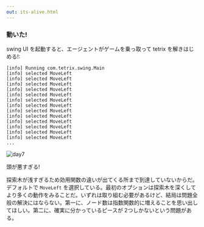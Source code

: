 ```yaml
---
out: its-alive.html
---
```


### 動いた!

swing UI を起動すると、エージェントがゲームを乗っ取って tetrix を解きはじめる!:

```
[info] Running com.tetrix.swing.Main 
[info] selected MoveLeft
[info] selected MoveLeft
[info] selected MoveLeft
[info] selected MoveLeft
[info] selected MoveLeft
[info] selected MoveLeft
[info] selected MoveLeft
[info] selected MoveLeft
[info] selected MoveLeft
[info] selected MoveLeft
[info] selected MoveLeft
[info] selected MoveLeft
[info] selected MoveLeft
...
```

![day7](http://eed3si9n.com/images/tetrix-in-scala-day7.png)

頭が悪すぎる!

探索木が浅すぎるため効用関数の違いが出てくる所まで到達していないからだ。デフォルトで `MoveLeft` を選択している。最初のオプションは探索木を深くしてより多くの動作をみることだ。いずれは取り組む必要があるけど、結局は問題全般の解決にはならない。第一に、ノード数は指数関数的に増えることを思い出してほしい。第二に、確実に分かっているピースが 2つしかないという問題がある。
